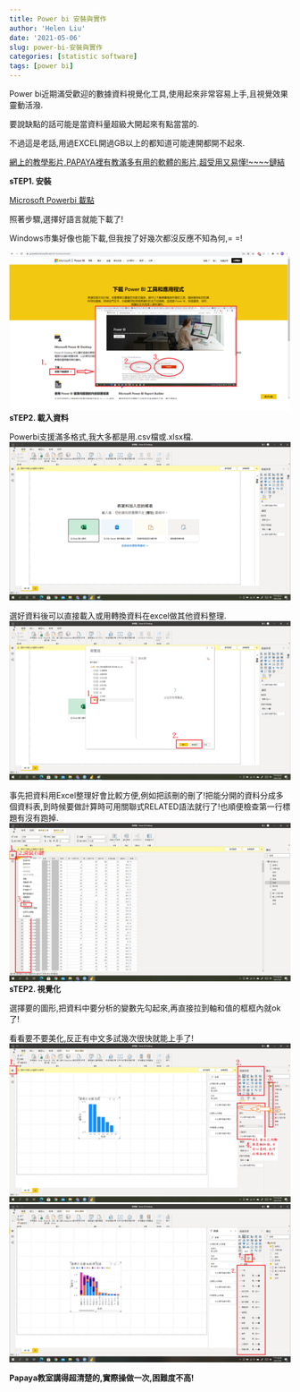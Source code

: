 ```yaml
---
title: Power bi 安裝與實作
author: 'Helen Liu'
date: '2021-05-06'
slug: power-bi-安裝與實作
categories: [statistic software]
tags: [power bi]
---
```

Power bi近期滿受歡迎的數據資料視覺化工具,使用起來非常容易上手,且視覺效果靈動活潑.

要說缺點的話可能是當資料量超級大開起來有點當當的.

不過這是老話,用過EXCEL開過GB以上的都知道可能連開都開不起來.

[網上的教學影片,PAPAYA裡有教滿多有用的軟體的影片,超受用又易懂!~~~~鏈結](https://www.youtube.com/watch?v=9RcQUhlIb_Y&ab_channel=PAPAYA%E9%9B%BB%E8%85%A6%E6%95%99%E5%AE%A4)

**sTEP1. 安裝**

[Microsoft Powerbi 載點](https://powerbi.microsoft.com/zh-tw/downloads/)

照著步驟,選擇好語言就能下載了!

Windows市集好像也能下載,但我按了好幾次都沒反應不知為何,= =!

![image](https://github.com/610611108/Helen-Liu-blog/blob/master/blogger%20pictures/POWERBI01.png?raw=true)
**sTEP2. 載入資料**

Powerbi支援滿多格式,我大多都是用.csv檔或.xlsx檔.
![image](https://github.com/610611108/Helen-Liu-blog/blob/master/blogger%20pictures/POWERBI02.png?raw=true)

選好資料後可以直接載入或用轉換資料在excel做其他資料整理.
![image](https://github.com/610611108/Helen-Liu-blog/blob/master/blogger%20pictures/POWERBI03.png?raw=true)

事先把資料用Excel整理好會比較方便,例如把該刪的刪了!把能分開的資料分成多個資料表,到時候要做計算時可用關聯式RELATED語法就行了!也順便檢查第一行標題有沒有跑掉.
![image](https://github.com/610611108/Helen-Liu-blog/blob/master/blogger%20pictures/POWERBI04.png?raw=true)
**sTEP2. 視覺化**

選擇要的圖形,把資料中要分析的變數先勾起來,再直接拉到軸和值的框框內就ok了!

看看要不要美化,反正有中文多試幾次很快就能上手了!
![image](https://github.com/610611108/Helen-Liu-blog/blob/master/blogger%20pictures/POWERBI05.png?raw=true)
![image](https://github.com/610611108/Helen-Liu-blog/blob/master/blogger%20pictures/POWERBI06.png?raw=true)

**Papaya教室講得超清楚的,實際操做一次,困難度不高!**
